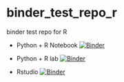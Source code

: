 # binder_test_repo_r
binder test repo for R

* Python + R Notebook [![Binder](https://mybinder.org/badge_logo.svg)](https://mybinder.org/v2/gh/avikdatta/binder_test_repo_r/tree/master/master)

* Python + R lab [![Binder](https://mybinder.org/badge_logo.svg)](https://mybinder.org/v2/gh/avikdatta/binder_test_repo_r/tree/master/master?urlpath=lab)

* Rstudio [![Binder](https://mybinder.org/badge_logo.svg)](https://mybinder.org/v2/gh/avikdatta/binder_test_repo_r/tree/master/master?urlpath=rstudio)
